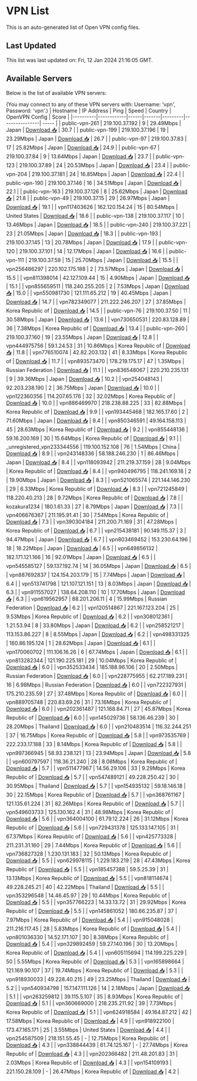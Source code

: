# VPN List

This is an auto-generated list of Open VPN config files.

## Last Updated

This list was last updated on: Fri, 12 Jan 2024 21:16:05 GMT.

## Available Servers

Below is the list of available VPN servers:

(You may connect to any of these VPN servers with: Username: 'vpn', Password: 'vpn'.)
| Hostname | IP Address | Ping | Speed | Country | OpenVPN Config | Score |
|----------|------------|------|-------|---------|----------------| ----- |
| public-vpn-261 | 219.100.37.192 | 9 | 29.49Mbps | Japan | [Download 📥](./configs/server_0_JP.ovpn) | 30.7 |
| public-vpn-199 | 219.100.37.196 | 19 | 23.29Mbps | Japan | [Download 📥](./configs/server_1_JP.ovpn) | 26.7 |
| public-vpn-97 | 219.100.37.83 | 17 | 25.82Mbps | Japan | [Download 📥](./configs/server_2_JP.ovpn) | 24.9 |
| public-vpn-67 | 219.100.37.84 | 9 | 13.64Mbps | Japan | [Download 📥](./configs/server_3_JP.ovpn) | 23.7 |
| public-vpn-123 | 219.100.37.89 | 24 | 20.53Mbps | Japan | [Download 📥](./configs/server_4_JP.ovpn) | 23.4 |
| public-vpn-204 | 219.100.37.181 | 24 | 16.85Mbps | Japan | [Download 📥](./configs/server_5_JP.ovpn) | 22.4 |
| public-vpn-190 | 219.100.37.146 | 16 | 34.51Mbps | Japan | [Download 📥](./configs/server_6_JP.ovpn) | 22.1 |
| public-vpn-163 | 219.100.37.126 | 8 | 25.62Mbps | Japan | [Download 📥](./configs/server_7_JP.ovpn) | 21.8 |
| public-vpn-49 | 219.100.37.15 | 29 | 26.97Mbps | Japan | [Download 📥](./configs/server_8_JP.ovpn) | 19.1 |
| vpn117403626 | 162.120.154.24 | 15 | 80.54Mbps | United States | [Download 📥](./configs/server_9_US.ovpn) | 18.6 |
| public-vpn-138 | 219.100.37.117 | 10 | 13.46Mbps | Japan | [Download 📥](./configs/server_10_JP.ovpn) | 18.5 |
| public-vpn-240 | 219.100.37.221 | 23 | 21.05Mbps | Japan | [Download 📥](./configs/server_11_JP.ovpn) | 18.3 |
| public-vpn-193 | 219.100.37.145 | 13 | 20.78Mbps | Japan | [Download 📥](./configs/server_12_JP.ovpn) | 17.9 |
| public-vpn-120 | 219.100.37.101 | 14 | 12.17Mbps | Japan | [Download 📥](./configs/server_13_JP.ovpn) | 16.6 |
| public-vpn-111 | 219.100.37.59 | 15 | 25.70Mbps | Japan | [Download 📥](./configs/server_14_JP.ovpn) | 15.5 |
| vpn256486297 | 220.102.175.188 | 2 | 73.57Mbps | Japan | [Download 📥](./configs/server_15_JP.ovpn) | 15.5 |
| vpn811398014 | 42.127.109.44 | 15 | 4.90Mbps | Japan | [Download 📥](./configs/server_16_JP.ovpn) | 15.1 |
| vpn855659511 | 118.240.255.205 | 2 | 7.53Mbps | Japan | [Download 📥](./configs/server_17_JP.ovpn) | 15.0 |
| vpn550981730 | 121.111.65.212 | 19 | 40.45Mbps | Japan | [Download 📥](./configs/server_18_JP.ovpn) | 14.7 |
| vpn782349077 | 211.222.246.207 | 27 | 37.85Mbps | Korea Republic of | [Download 📥](./configs/server_19_KR.ovpn) | 14.5 |
| public-vpn-76 | 219.100.37.50 | 11 | 30.58Mbps | Japan | [Download 📥](./configs/server_20_JP.ovpn) | 13.6 |
| vpn730650531 | 220.83.128.89 | 36 | 7.38Mbps | Korea Republic of | [Download 📥](./configs/server_21_KR.ovpn) | 13.4 |
| public-vpn-260 | 219.100.37.160 | 19 | 23.55Mbps | Japan | [Download 📥](./configs/server_22_JP.ovpn) | 12.8 |
| vpn444975756 | 59.1.24.53 | 31 | 10.86Mbps | Korea Republic of | [Download 📥](./configs/server_23_KR.ovpn) | 11.8 |
| vpn776510074 | 42.82.203.132 | 41 | 8.33Mbps | Korea Republic of | [Download 📥](./configs/server_24_KR.ovpn) | 11.7 |
| vpn893573470 | 178.219.175.17 | 47 | 1.35Mbps | Russian Federation | [Download 📥](./configs/server_25_RU.ovpn) | 11.1 |
| vpn836548067 | 220.210.235.131 | 9 | 39.36Mbps | Japan | [Download 📥](./configs/server_26_JP.ovpn) | 10.2 |
| vpn254048143 | 92.203.238.190 | 2 | 36.75Mbps | Japan | [Download 📥](./configs/server_27_JP.ovpn) | 10.0 |
| vpn122360356 | 114.207.65.176 | 32 | 32.02Mbps | Korea Republic of | [Download 📥](./configs/server_28_KR.ovpn) | 10.0 |
| vpn886469970 | 218.238.88.225 | 33 | 82.88Mbps | Korea Republic of | [Download 📥](./configs/server_29_KR.ovpn) | 9.9 |
| vpn193445468 | 182.165.17.60 | 2 | 71.60Mbps | Japan | [Download 📥](./configs/server_30_JP.ovpn) | 9.4 |
| vpn850346591 | 49.164.158.113 | 45 | 28.63Mbps | Korea Republic of | [Download 📥](./configs/server_31_KR.ovpn) | 9.2 |
| vpn855448136 | 59.16.200.169 | 30 | 15.64Mbps | Korea Republic of | [Download 📥](./configs/server_32_KR.ovpn) | 9.1 |
| _unregistered_vpn233344556 | 119.100.152.108 | 76 | 1.54Mbps | China | [Download 📥](./configs/server_33_CN.ovpn) | 8.9 |
| vpn243148336 | 58.188.246.230 | 1 | 86.46Mbps | Japan | [Download 📥](./configs/server_34_JP.ovpn) | 8.4 |
| vpn118093942 | 211.219.37.159 | 28 | 9.04Mbps | Korea Republic of | [Download 📥](./configs/server_35_KR.ovpn) | 8.4 |
| vpn940496795 | 118.241.169.18 | 2 | 19.90Mbps | Japan | [Download 📥](./configs/server_36_JP.ovpn) | 8.3 |
| vpn521065574 | 221.144.146.230 | 29 | 6.33Mbps | Korea Republic of | [Download 📥](./configs/server_37_KR.ovpn) | 8.3 |
| vpn721245849 | 118.220.40.213 | 28 | 9.72Mbps | Korea Republic of | [Download 📥](./configs/server_38_KR.ovpn) | 7.8 |
| kozakura1234 | 180.1.61.33 | 27 | 8.79Mbps | Japan | [Download 📥](./configs/server_39_JP.ovpn) | 7.3 |
| vpn406676367 | 211.195.91.41 | 30 | 7.54Mbps | Korea Republic of | [Download 📥](./configs/server_40_KR.ovpn) | 7.3 |
| vpn390304184 | 211.200.71.169 | 31 | 47.28Mbps | Korea Republic of | [Download 📥](./configs/server_41_KR.ovpn) | 6.7 |
| vpn215438181 | 90.149.115.37 | 3 | 94.47Mbps | Japan | [Download 📥](./configs/server_42_JP.ovpn) | 6.7 |
| vpn803469452 | 153.230.64.196 | 18 | 18.22Mbps | Japan | [Download 📥](./configs/server_43_JP.ovpn) | 6.5 |
| vpn649856132 | 182.171.121.166 | 16 | 92.01Mbps | Japan | [Download 📥](./configs/server_44_JP.ovpn) | 6.5 |
| vpn545585127 | 59.137.192.74 | 14 | 36.05Mbps | Japan | [Download 📥](./configs/server_45_JP.ovpn) | 6.5 |
| vpn887692837 | 124.154.203.179 | 15 | 7.74Mbps | Japan | [Download 📥](./configs/server_46_JP.ovpn) | 6.4 |
| vpn513741798 | 121.107.121.151 | 13 | 8.03Mbps | Japan | [Download 📥](./configs/server_47_JP.ovpn) | 6.3 |
| vpn911557027 | 138.64.208.110 | 10 | 17.70Mbps | Japan | [Download 📥](./configs/server_48_JP.ovpn) | 6.3 |
| vpn619562957 | 88.201.206.11 | 4 | 15.99Mbps | Russian Federation | [Download 📥](./configs/server_49_RU.ovpn) | 6.2 |
| vpn120514867 | 221.167.123.204 | 25 | 9.53Mbps | Korea Republic of | [Download 📥](./configs/server_50_KR.ovpn) | 6.2 |
| vpn308012361 | 1.21.53.94 | 8 | 33.80Mbps | Japan | [Download 📥](./configs/server_51_JP.ovpn) | 6.2 |
| vpn258521217 | 113.153.86.227 | 8 | 8.55Mbps | Japan | [Download 📥](./configs/server_52_JP.ovpn) | 6.2 |
| vpn498331325 | 160.86.195.124 | 1 | 28.62Mbps | Japan | [Download 📥](./configs/server_53_JP.ovpn) | 6.1 |
| vpn170060702 | 111.106.16.26 | 6 | 67.74Mbps | Japan | [Download 📥](./configs/server_54_JP.ovpn) | 6.1 |
| vpn813282344 | 121.190.225.181 | 29 | 10.04Mbps | Korea Republic of | [Download 📥](./configs/server_55_KR.ovpn) | 6.0 |
| vpn352533434 | 185.188.96.106 | 20 | 2.50Mbps | Russian Federation | [Download 📥](./configs/server_56_RU.ovpn) | 6.0 |
| vpn228775955 | 62.217.189.231 | 16 | 6.98Mbps | Russian Federation | [Download 📥](./configs/server_57_RU.ovpn) | 6.0 |
| vpn722327931 | 175.210.235.59 | 27 | 37.48Mbps | Korea Republic of | [Download 📥](./configs/server_58_KR.ovpn) | 6.0 |
| vpn889705748 | 220.83.69.26 | 31 | 73.16Mbps | Korea Republic of | [Download 📥](./configs/server_59_KR.ovpn) | 6.0 |
| vpn202361487 | 121.168.84.71 | 27 | 45.87Mbps | Korea Republic of | [Download 📥](./configs/server_60_KR.ovpn) | 6.0 |
| vpn145029736 | 58.136.46.239 | 30 | 28.20Mbps | Thailand | [Download 📥](./configs/server_61_TH.ovpn) | 6.0 |
| vpn210483514 | 116.32.244.251 | 37 | 16.75Mbps | Korea Republic of | [Download 📥](./configs/server_62_KR.ovpn) | 5.8 |
| vpn973535769 | 222.233.17.188 | 33 | 8.14Mbps | Korea Republic of | [Download 📥](./configs/server_63_KR.ovpn) | 5.8 |
| vpn997366945 | 58.93.238.121 | 13 | 23.94Mbps | Japan | [Download 📥](./configs/server_64_JP.ovpn) | 5.8 |
| vpn600797597 | 118.36.21.240 | 28 | 8.08Mbps | Korea Republic of | [Download 📥](./configs/server_65_KR.ovpn) | 5.7 |
| vpn511477967 | 14.56.29.106 | 33 | 9.29Mbps | Korea Republic of | [Download 📥](./configs/server_66_KR.ovpn) | 5.7 |
| vpn547489121 | 49.228.250.42 | 30 | 30.95Mbps | Thailand | [Download 📥](./configs/server_67_TH.ovpn) | 5.7 |
| vpn154935132 | 59.18.146.18 | 30 | 22.15Mbps | Korea Republic of | [Download 📥](./configs/server_68_KR.ovpn) | 5.7 |
| vpn368761167 | 121.135.61.224 | 31 | 82.26Mbps | Korea Republic of | [Download 📥](./configs/server_69_KR.ovpn) | 5.7 |
| vpn549603733 | 125.130.162.4 | 31 | 48.98Mbps | Korea Republic of | [Download 📥](./configs/server_70_KR.ovpn) | 5.6 |
| vpn364004100 | 61.79.12.224 | 26 | 31.12Mbps | Korea Republic of | [Download 📥](./configs/server_71_KR.ovpn) | 5.6 |
| vpn729431378 | 125.133.147.105 | 31 | 67.37Mbps | Korea Republic of | [Download 📥](./configs/server_72_KR.ovpn) | 5.6 |
| vpn425773328 | 211.231.31.160 | 29 | 7.44Mbps | Korea Republic of | [Download 📥](./configs/server_73_KR.ovpn) | 5.6 |
| vpn736827328 | 1.230.131.183 | 32 | 50.13Mbps | Korea Republic of | [Download 📥](./configs/server_74_KR.ovpn) | 5.5 |
| vpn629978115 | 1.229.183.219 | 28 | 47.43Mbps | Korea Republic of | [Download 📥](./configs/server_75_KR.ovpn) | 5.5 |
| vpn185457388 | 59.5.25.39 | 31 | 13.13Mbps | Korea Republic of | [Download 📥](./configs/server_76_KR.ovpn) | 5.5 |
| vpn818114674 | 49.228.245.21 | 40 | 42.22Mbps | Thailand | [Download 📥](./configs/server_77_TH.ovpn) | 5.5 |
| vpn353296548 | 14.46.45.97 | 29 | 10.44Mbps | Korea Republic of | [Download 📥](./configs/server_78_KR.ovpn) | 5.5 |
| vpn357766223 | 14.33.13.72 | 31 | 29.92Mbps | Korea Republic of | [Download 📥](./configs/server_79_KR.ovpn) | 5.5 |
| vpn145861052 | 180.66.235.87 | 37 | 7.97Mbps | Korea Republic of | [Download 📥](./configs/server_80_KR.ovpn) | 5.4 |
| vpn915048028 | 211.216.117.45 | 28 | 5.83Mbps | Korea Republic of | [Download 📥](./configs/server_81_KR.ovpn) | 5.4 |
| vpn801036330 | 14.52.171.107 | 30 | 8.38Mbps | Korea Republic of | [Download 📥](./configs/server_82_KR.ovpn) | 5.4 |
| vpn329892459 | 59.27.140.196 | 30 | 13.20Mbps | Korea Republic of | [Download 📥](./configs/server_83_KR.ovpn) | 5.4 |
| vpn605115694 | 114.199.225.229 | 50 | 5.55Mbps | Korea Republic of | [Download 📥](./configs/server_84_KR.ovpn) | 5.3 |
| vpn165898664 | 121.169.90.107 | 37 | 19.74Mbps | Korea Republic of | [Download 📥](./configs/server_85_KR.ovpn) | 5.3 |
| vpn918930033 | 49.228.40.215 | 49 | 23.25Mbps | Thailand | [Download 📥](./configs/server_86_TH.ovpn) | 5.2 |
| vpn540934798 | 157.147.111.126 | 14 | 2.18Mbps | Japan | [Download 📥](./configs/server_87_JP.ovpn) | 5.1 |
| vpn263259812 | 39.115.5.107 | 35 | 8.93Mbps | Korea Republic of | [Download 📥](./configs/server_88_KR.ovpn) | 5.1 |
| vpn360669000 | 218.235.211.92 | 39 | 7.73Mbps | Korea Republic of | [Download 📥](./configs/server_89_KR.ovpn) | 5.1 |
| vpn624918584 | 49.164.87.212 | 42 | 17.58Mbps | Korea Republic of | [Download 📥](./configs/server_90_KR.ovpn) | 4.9 |
| vpn918922100 | 173.47.165.171 | 25 | 3.55Mbps | United States | [Download 📥](./configs/server_91_US.ovpn) | 4.4 |
| vpn254587509 | 218.151.55.45 | - | 12.75Mbps | Korea Republic of | [Download 📥](./configs/server_92_KR.ovpn) | 4.3 |
| vpn338844439 | 61.74.125.167 | - | 27.74Mbps | Korea Republic of | [Download 📥](./configs/server_93_KR.ovpn) | 4.3 |
| vpn202366482 | 211.48.201.83 | 31 | 2.03Mbps | Korea Republic of | [Download 📥](./configs/server_94_KR.ovpn) | 4.3 |
| vpn154109193 | 221.150.28.109 | - | 26.47Mbps | Korea Republic of | [Download 📥](./configs/server_95_KR.ovpn) | 4.2 |
